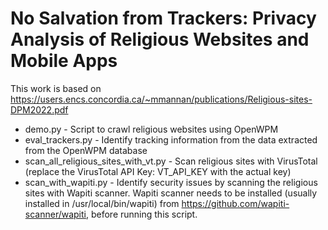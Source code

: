 # No Salvation from Trackers: Privacy Analysis of Religious Websites and Mobile Apps

This work is based on https://users.encs.concordia.ca/~mmannan/publications/Religious-sites-DPM2022.pdf

* demo.py - Script to crawl religious websites using OpenWPM
* eval_trackers.py - Identify tracking information from the data extracted from the OpenWPM database
* scan_all_religious_sites_with_vt.py - Scan religious sites with VirusTotal (replace the VirusTotal API Key: VT_API_KEY with the actual key)
* scan_with_wapiti.py - Identify security issues by scanning the religious sites with Wapiti scanner. Wapiti scanner needs to be installed (usually installed in /usr/local/bin/wapiti) from https://github.com/wapiti-scanner/wapiti, before running this script.
